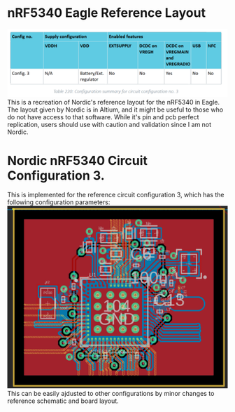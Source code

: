 # nRF5340 Eagle Reference Layout
![alt text](https://github.com/bscoventry/nRF5340_ReferenceLayout_Eagle/blob/main/nrf5340_config3.png?raw=true)
This is a recreation of Nordic's reference layout for the nRF5340 in Eagle. The layout given by Nordic is in Altium, and it might be useful to those who do not have access to that software. While it's pin and pcb perfect replication, users should use with caution and validation since I am not Nordic.

# Nordic nRF5340 Circuit Configuration 3.
This is implemented for the reference circuit configuration 3, which has the following configuration parameters:
![alt text](https://github.com/bscoventry/nRF5340_ReferenceLayout_Eagle/blob/main/LayoutImage.png?raw=true)
This can be easily ajdusted to other configurations by minor changes to reference schematic and board layout.
